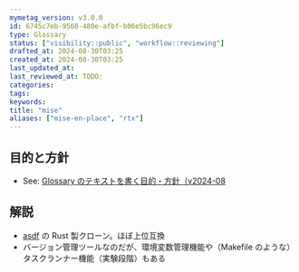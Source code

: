 ```yaml
---
mymetag_version: v3.0.0
id: 6745c7eb-9560-480e-afbf-b06e5bc96ec9
type: Glossary
status: ["visibility::public", "workflow::reviewing"]
drafted_at: 2024-08-30T03:25
created_at: 2024-08-30T03:25
last_updated_at:
last_reviewed_at: TODO:
categories:
tags:
keywords:
title: "mise"
aliases: ["mise-en-place", "rtx"]
---
```


## 目的と方針

- See: [Glossary のテキストを書く目的・方針（v2024-08](./TODO:URL.md)

## 解説

- [asdf](./TODO:URL.md) の Rust 製クローン。ほぼ上位互換
- バージョン管理ツールなのだが、環境変数管理機能や（Makefile のような）タスクランナー機能（実験段階）もある
